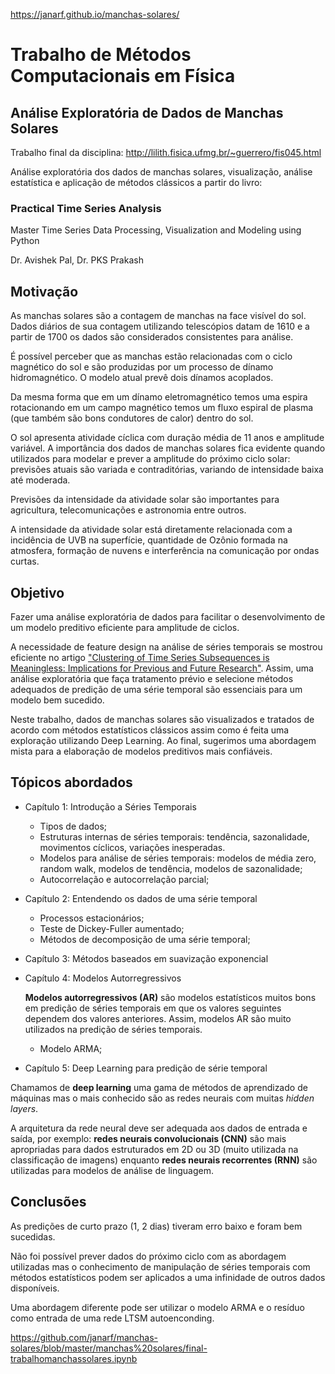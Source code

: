 https://janarf.github.io/manchas-solares/

# Trabalho de Métodos Computacionais em Física 

## Análise Exploratória de Dados de Manchas Solares 

Trabalho final da disciplina: http://lilith.fisica.ufmg.br/~guerrero/fis045.html

Análise exploratória dos dados de manchas solares, visualização, análise estatística e aplicação de métodos clássicos a partir do livro: 

### Practical Time Series Analysis
Master Time Series Data Processing, Visualization and Modeling using Python

Dr. Avishek Pal, Dr. PKS Prakash


## Motivação

As manchas solares são a contagem de manchas na face visível do sol. Dados diários de sua contagem utilizando telescópios datam de 1610 e a partir de 1700 os dados são considerados consistentes para análise.

É possível perceber que as manchas estão relacionadas com o ciclo magnético do sol e são produzidas por um processo de dínamo hidromagnético. O modelo atual prevê dois dínamos acoplados.

Da mesma forma que em um dínamo eletromagnético temos uma espira rotacionando em um campo magnético temos um fluxo espiral de plasma (que também são bons condutores de calor) dentro do sol.

O sol apresenta atividade cíclica com duração média de 11 anos e amplitude variável. A importância dos dados de manchas solares fica evidente quando utilizados para modelar e prever a amplitude do próximo ciclo solar: previsões atuais são variada e contraditórias, variando de intensidade baixa até moderada.

Previsões da intensidade da atividade solar são importantes para agricultura, telecomunicações e astronomia entre outros.

A intensidade da atividade solar está diretamente relacionada com a incidência de UVB na superfície, quantidade de Ozônio formada na atmosfera, formação de nuvens e interferência na comunicação por ondas curtas.

## Objetivo

Fazer uma análise exploratória de dados para facilitar o desenvolvimento de um modelo preditivo eficiente para amplitude de ciclos.

A necessidade de feature design na análise de séries temporais se mostrou eficiente no artigo ["Clustering of Time Series Subsequences is Meaningless: Implications for Previous and Future Research"](http://www.cs.ucr.edu/~eamonn/meaningless.pdf). 
Assim, uma análise exploratória que faça tratamento prévio e selecione métodos adequados de predição de uma série temporal são essenciais para um modelo bem sucedido.

Neste trabalho, dados de manchas solares são visualizados e tratados de acordo com métodos estatísticos clássicos assim como é feita uma exploração utilizando Deep Learning. Ao final, sugerimos uma abordagem mista para a elaboração de modelos preditivos mais confiáveis.

## Tópicos abordados

- Capítulo 1: Introdução a Séries Temporais
    * Tipos de dados;
    * Estruturas internas de séries temporais: tendência, sazonalidade, movimentos cíclicos, variações inesperadas.
    * Modelos para análise de séries temporais: modelos de média zero, random walk, modelos de tendência, modelos de sazonalidade;
    * Autocorrelação e autocorrelação parcial;

- Capítulo 2: Entendendo os dados de uma série temporal
    * Processos estacionários;
    * Teste de Dickey-Fuller aumentado;
    * Métodos de decomposição de uma série temporal;
  
- Capítulo 3: Métodos baseados em suavização exponencial
- Capítulo 4: Modelos Autorregressivos

    **Modelos autorregressivos (AR)** são modelos estatísticos muitos bons em predição de séries temporais em que os valores seguintes dependem dos valores anteriores. Assim, modelos AR são muito utilizados na predição de séries temporais.
    * Modelo ARMA;
    
- Capítulo 5: Deep Learning para predição de série temporal

Chamamos de **deep learning** uma gama de métodos de aprendizado de máquinas mas o mais conhecido são as redes neurais com muitas *hidden layers*.

A arquitetura da rede neural deve ser adequada aos dados de entrada e saída, por exemplo: **redes neurais convolucionais (CNN)** são mais apropriadas para dados estruturados em 2D ou 3D (muito utilizada na classificação de imagens) enquanto **redes neurais recorrentes (RNN)** são utilizadas para modelos de análise de linguagem.

## Conclusões

As predições de curto prazo (1, 2 dias) tiveram erro baixo e foram bem sucedidas.

Não foi possível prever dados do próximo ciclo com as abordagem utilizadas mas o conhecimento de manipulação de séries temporais com métodos estatísticos podem ser aplicados a uma infinidade de outros dados disponíveis.

Uma abordagem diferente pode ser utilizar o modelo ARMA e o resíduo como entrada de uma rede LTSM autoenconding.


https://github.com/janarf/manchas-solares/blob/master/manchas%20solares/final-trabalhomanchassolares.ipynb
